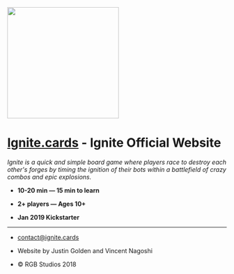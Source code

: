
<div data-zebra="0">
  
<img src="assets/icon.svg" width="256px">  
  
# [Ignite.cards](http://ignite.cards) - Ignite Official Website

*Ignite is a quick and simple board game where players race to destroy each other's forges by timing the ignition of their bots within a battlefield of crazy combos and epic explosions.*

- **10-20 min — 15 min to learn**

- **2+ players — Ages 10+**

- **Jan 2019 Kickstarter**

---

- contact@ignite.cards

- Website by Justin Golden and Vincent Nagoshi

- &copy; RGB Studios 2018

</div>
